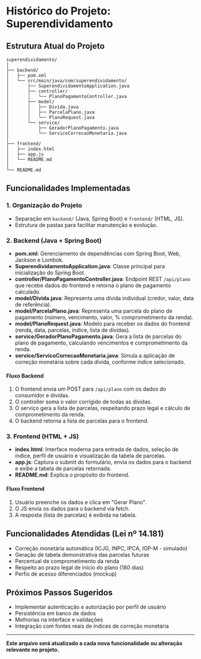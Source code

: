 # Histórico do Projeto: Superendividamento

## Estrutura Atual do Projeto

```
superendividamento/
│
├── backend/
│   ├── pom.xml
│   └── src/main/java/com/superendividamento/
│       ├── SuperendividamentoApplication.java
│       ├── controller/
│       │   └── PlanoPagamentoController.java
│       ├── model/
│       │   ├── Divida.java
│       │   ├── ParcelaPlano.java
│       │   └── PlanoRequest.java
│       └── service/
│           ├── GeradorPlanoPagamento.java
│           └── ServicoCorrecaoMonetaria.java
│
├── frontend/
│   ├── index.html
│   ├── app.js
│   └── README.md
│
└── README.md
```

## Funcionalidades Implementadas

### 1. Organização do Projeto
- Separação em `backend/` (Java, Spring Boot) e `frontend/` (HTML, JS).
- Estrutura de pastas para facilitar manutenção e evolução.

### 2. Backend (Java + Spring Boot)
- **pom.xml**: Gerenciamento de dependências com Spring Boot, Web, Jackson e Lombok.
- **SuperendividamentoApplication.java**: Classe principal para inicialização do Spring Boot.
- **controller/PlanoPagamentoController.java**: Endpoint REST `/api/plano` que recebe dados do frontend e retorna o plano de pagamento calculado.
- **model/Divida.java**: Representa uma dívida individual (credor, valor, data de referência).
- **model/ParcelaPlano.java**: Representa uma parcela do plano de pagamento (número, vencimento, valor, % comprometimento da renda).
- **model/PlanoRequest.java**: Modelo para receber os dados do frontend (renda, data, parcelas, índice, lista de dívidas).
- **service/GeradorPlanoPagamento.java**: Gera a lista de parcelas do plano de pagamento, calculando vencimentos e comprometimento da renda.
- **service/ServicoCorrecaoMonetaria.java**: Simula a aplicação de correção monetária sobre cada dívida, conforme índice selecionado.

#### Fluxo Backend
1. O frontend envia um POST para `/api/plano` com os dados do consumidor e dívidas.
2. O controller soma o valor corrigido de todas as dívidas.
3. O serviço gera a lista de parcelas, respeitando prazo legal e cálculo de comprometimento da renda.
4. O backend retorna a lista de parcelas para o frontend.

### 3. Frontend (HTML + JS)
- **index.html**: Interface moderna para entrada de dados, seleção de índice, perfil de usuário e visualização da tabela de parcelas.
- **app.js**: Captura o submit do formulário, envia os dados para o backend e exibe a tabela de parcelas retornada.
- **README.md**: Explica o propósito do frontend.

#### Fluxo Frontend
1. Usuário preenche os dados e clica em "Gerar Plano".
2. O JS envia os dados para o backend via fetch.
3. A resposta (lista de parcelas) é exibida na tabela.

## Funcionalidades Atendidas (Lei nº 14.181)
- Correção monetária automática (ICJG, INPC, IPCA, IGP-M - simulado)
- Geração de tabela demonstrativa das parcelas futuras
- Percentual de comprometimento da renda
- Respeito ao prazo legal de início do plano (180 dias)
- Perfis de acesso diferenciados (mockup)

## Próximos Passos Sugeridos
- Implementar autenticação e autorização por perfil de usuário
- Persistência em banco de dados
- Melhorias na interface e validações
- Integração com fontes reais de índices de correção monetária

---

**Este arquivo será atualizado a cada nova funcionalidade ou alteração relevante no projeto.** 